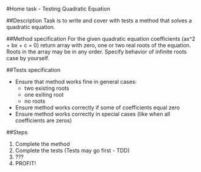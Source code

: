 #Home task - Testing Quadratic Equation

##Description
Task is to write and cover with tests a method that solves a quadratic equation.

##Method specification
For the given quadratic equation coefficients (ax^2 + bx + c = 0) return 
array with zero, one or two real roots of the equation. 
Roots in the array may be in any order. 
Specify behavior of infinite roots case by yourself.

##Tests specification
* Ensure that method works fine in general cases:
    * two existing roots
    * one exiting root
    * no roots
* Ensure method works correctly if some of coefficients equal zero
* Ensure method works correctly in special cases 
(like when all coefficients are zeros)

##Steps
1. Complete the method
2. Complete the tests (Tests may go first - TDD)
3. ???
4. PROFIT!
